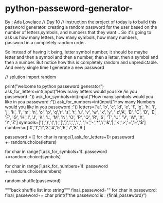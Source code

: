 # python-passeword-generator-
By : Ada Lovelace
// Day 10
// Instruction 
  the project of today is to build this password generator.
creating a random password for the user based on the number of letters,symbols, 
  and numbers that they want...
  So it's going to ask us how many letters, how many symbols, how many numbers,
  password in a completely random order.

So instead of having it being, letter symbol number,
it should be maybe letter and then a symbol and then a number,
then a letter, then a symbol and then a number.
But notice how this is completely random and unpredictable. 
And every single time I generate a new password

// solution 
import random

print("welcome to python passeword generator")
ask_for_letters=int(input("How many letters would you like /in you passeword :"))
ask_for_symbols=int(input("How many symbols would you like in you passeword :"))
ask_for_numbers=int(input("How many Numbers would you like in you passeword :"))
letters=['a', 'b', 'c', 'd', 'e', 'f', 'g', 'h', 'i', 'j', 'k', 'l', 'm', 'n', 'o', 'p', 'q','r', 's', 't', 'u', 'v', 'w', 'x', 'y', ' z','A', 'B', 'C', 'D', 'E', 'F', 'G', 'H','I', 'J', 'K', 'L', 'M', 'N', 'O', 'P', 'Q', 'R', 'S', 'T', 'U', 'V', 'W', 'X', 'Y','Z']
symbols=['{','}','(',')','[',']','.',',',':',';','+','-','*','/','&','|','<','>','=','~','$']
numbers= ['0','1','2','3','4','5','6','7','8','9']

passeword = []
for char in range(1,ask_for_letters+1):
     passeword +=random.choice(letters)
     
     
for char in range(1,ask_for_symbols+1):
     passeword +=random.choice(symbols)
     
     
for char in range(1,ask_for_numbers+1):
     passeword +=random.choice(numbers)
     
random.shuffle(passeword)


"""back shuffle list into string"""
final_passeword=""
for char in passeword:
    final_passeword+= char
print(f"the passeword is : {final_passeword}")


